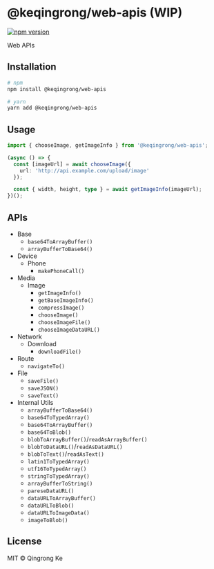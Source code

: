 # @keqingrong/web-apis (WIP)

[![npm version](https://img.shields.io/npm/v/@keqingrong/web-apis.svg)](https://www.npmjs.com/package/@keqingrong/web-apis)

Web APIs

## Installation

```bash
# npm
npm install @keqingrong/web-apis

# yarn
yarn add @keqingrong/web-apis
```

## Usage

```ts
import { chooseImage, getImageInfo } from '@keqingrong/web-apis';

(async () => {
  const [imageUrl] = await chooseImage({
    url: 'http://api.example.com/upload/image'
  });

  const { width, height, type } = await getImageInfo(imageUrl);
})();
```

## APIs

- Base
  - `base64ToArrayBuffer()`
  - `arrayBufferToBase64()`
- Device
  - Phone
    - `makePhoneCall()`
- Media
  - Image
    - `getImageInfo()`
    - `getBaseImageInfo()`
    - `compressImage()`
    - `chooseImage()`
    - `chooseImageFile()`
    - `chooseImageDataURL()`
- Network
  - Download
    - `downloadFile()`
- Route
  - `navigateTo()`
- File
  - `saveFile()`
  - `saveJSON()`
  - `saveText()`
- Internal Utils
  - `arrayBufferToBase64()`
  - `base64ToTypedArray()`
  - `base64ToArrayBuffer()`
  - `base64ToBlob()`
  - `blobToArrayBuffer()`/`readAsArrayBuffer()`
  - `blobToDataURL()`/`readAsDataURL()`
  - `blobToText()`/`readAsText()`
  - `latin1ToTypedArray()`
  - `utf16ToTypedArray()`
  - `stringToTypedArray()`
  - `arrayBufferToString()`
  - `pareseDataURL()`
  - `dataURLToArrayBuffer()`
  - `dataURLToBlob()`
  - `dataURLToImageData()`
  - `imageToBlob()`

## License

MIT © Qingrong Ke
